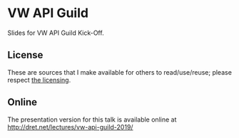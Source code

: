# VW API Guild

Slides for VW API Guild Kick-Off.


## License

These are sources that I make available for others to read/use/reuse; please respect [the licensing](../LICENSE).


## Online

The presentation version for this talk is available online at http://dret.net/lectures/vw-api-guild-2019/
